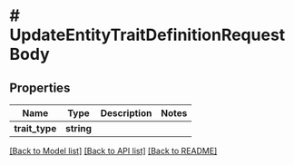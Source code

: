 # # UpdateEntityTraitDefinitionRequestBody

## Properties

Name | Type | Description | Notes
------------ | ------------- | ------------- | -------------
**trait_type** | **string** |  |

[[Back to Model list]](../../README.md#models) [[Back to API list]](../../README.md#endpoints) [[Back to README]](../../README.md)
